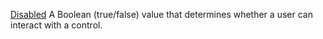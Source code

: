 [Disabled](core.md#disabled) A Boolean (true/false) value that determines whether a user can interact with a control.
